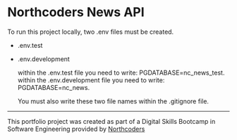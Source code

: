 # Northcoders News API

To run this project locally, two .env files must be created.

- .env.test
- .env.development

  within the .env.test file you need to write: PGDATABASE=nc_news_test.
  within the .env.development file you need to write: PGDATABASE=nc_news.
 
  You must also write these two file names within the .gitignore file.

---

This portfolio project was created as part of a Digital Skills Bootcamp in Software Engineering provided by [Northcoders](https://northcoders.com/)
